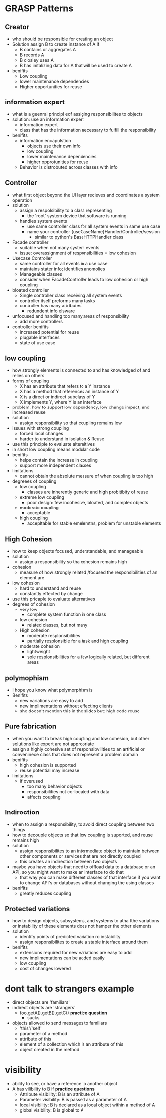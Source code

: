 # GRASP Patterns
## Creator
- who should be responsible for creating an object 
- Solution assign B to create instance of A if
    - B contains or aggregates A
    - B records A 
    - B closley uses A 
    - B has initalizing data for A that will be used to create A 
- benifits 
    - Low coupling
    - lower maintenance dependencies 
    - Higher opportunities for reuse 
## information expert 
- what is a geenral principl eof assiging responsibilites to objects
- solution: use an information expert
    - information expert 
    - class that has the information necessary to fulfill the responsibility 
- benifits
    - information encapulstion 
        - objects use their own info 
        - low coupling
        - lower maintenance dependencies 
        - higher opprotunities for reuse 
    - Behavior is distrobuted across classes with info
## Controller
- what first object beyond the UI layer recieves and coordinates a system operation 
- solution
    - assign a respolsibility to a class representing 
        - the 'root' system device that software is running 
    - handles system events 
        - use same controller class for all system events in same use case
        - name your controller {useCaseName}Handler/Controller/session
            - similar to python's BaseHTTPHandler class
- Facade controller 
    - suitable when not many system events 
    - issue: overassignment of responsibilities = low cohesion 
- Usecase Controller 
    - same controller for all events in a use case
    - maintains stater info; identifies anomolies 
    - Manageable classes
    - consider when FacadeController leads to low cohesion or high coupling 
- bloated controller 
    - Single controller class receiving all system events 
    - controller itself preforms many tasks 
    - controller has many attributes 
        - redundent info elsware 
- unfocused and handling too many areas of responsibility 
    - add more controllers 
- controller benifits 
    - increased potential for reuse 
    - plugable interfaces 
    - state of use case 
## low coupling 
- how strongly elements is connected to and has knowledged of and relies on others
- forms of coupling
    - X has an attribute that refers to a Y instance 
    - X has a method that references an instance of Y
    - X is a direct or indirect subclass of Y
    - X implements Y, where Y is an interface 
- problem: how to support low dependency, low change impact, and increased reuse 
- solution
    - assign responsibility so that coupling remains low 
- issues with strong coupling 
    - forced local changes 
    - harder to understand in isolation & Reuse 
- use this principle to evaluate alternitives 
- in short low coupling means modular code
- benifits 
    - helps contain the increase in coupling 
    - support more independent classes 
- limitations  
    - cannot obtain the absolute measure of when coupling is too high 
- degreees of coupling 
    - low coupling 
        - classes are inherently generic and high probitibity of reuse 
    - extreme low coupling 
        - poor design: few incohesive, bloated, and complex objects 
    - moderate coupling 
        - acceptable 
    - high coupling 
        - accepltable for stable emelemtns, problem for unstable elements 
## High Cohesion
- how to keep objects focused, understandable, and manageable 
- solution
    - assign a responsibility so tha cohesion remains high 
- cohesion 
    - measure of how strongly related /focused the responsibilities of an element are 
- low cohesion
    - hard to understand and reuse 
    - constantly effected by change 
- use this pricaple to evaluate alternatives 
- degrees of cohesion 
    - very low 
        - complete system function in one class
    - low cohesion 
        - related classes, but not many 
    - High cohesion 
        - moderate resplonsibilities
        - partially resplonsible for a task and high coupling 
    - moderate cohesion
        - lightweight 
        - sole resplonsibilities for a few logically related, but different areas
## polymophism 
- I hope you know what polymorphism is 
- Benifits 
    - new variations are easy to add
    - new implimentations without effecting clients 
    - she doesn't mention this in the slides but: high code reuse 
## Pure fabrication
- when you want to break high coupling and low cohesion, but other solutions like expert are not appropriate 
- assign a highly cohesive set of responsibvilities to an artificial or conveninece class that does not represent a problem domain
- benifits
    - high cohesion is supported 
    - reuse potential may increase 
- limitations
    - if overused 
        - too many behavior objects
        - responsibilities not co-located with data 
        - affects coupling 
## Indirection
- when to assign a responsibility, to avoid direct coupling between two things
- how to decouple objects so that low coupling is suported, and reuse remains high 
- solution 
    - assign responsibilites to an intermediate object to maintain between other components or services that are not directly coupled 
    - this creates an indirection between two objects
- maybe you have objects that need to offload data to a database or an API, so you might want to make an interface to do that
    - that way you can make different classes of that interface if you want to change API's or databases without changing the using classes 
- benifits 
    - greatly reduces coupling 
## Protected variations
- how to design objects, subsystems, and systems to atha tthe variations or instability of these elements does not hamper the other elements
- solution
    - identify points of predicted variation ro instability 
    - assign responsibilites to create a stable interface around them 
- benifits 
    - extensions required for new variations are easy to add
    - new implimentations can be added easily 
    - low coupling
    - cost of changes lowered 
# dont talk to strangers example 
- direct objects are 'familiars'
- indirect objects are 'strangers'
    - foo.getA().getB().getC() **practice question**
        - sucks
- objects allowed to send messages to familiars
    - 'this'/'self'
    - parameter of a method
    - attribute of this 
    - element of a collection which is an attribute of this 
    - object created in the method 
# visibility 
- ability to see, or have a reference to another object 
- A has vilibility to B if **practice questions**
    - Attribute visibility: B is an attribute of A
    - Parameter visibility: B is passed as a parameter of A
    - local visibility: B is declared as a local object within a method of A 
    - global visibility: B is global to A

